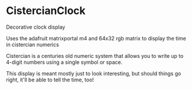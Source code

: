 # CistercianClock
Decorative clock display

Uses the adafruit matrixportal m4 and 64x32 rgb matrix to display the time in cistercian numerics

Cistercian is a centuries old numeric system that allows you to write up to 4-digit numbers using a single symbol or space. 

This display is meant mostly just to look interesting, but should things go right, it'll be able to tell the time, too!
